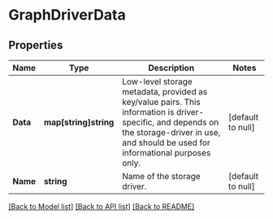 # GraphDriverData

## Properties
Name | Type | Description | Notes
------------ | ------------- | ------------- | -------------
**Data** | **map[string]string** | Low-level storage metadata, provided as key/value pairs.  This information is driver-specific, and depends on the storage-driver in use, and should be used for informational purposes only. | [default to null]
**Name** | **string** | Name of the storage driver. | [default to null]

[[Back to Model list]](../README.md#documentation-for-models) [[Back to API list]](../README.md#documentation-for-api-endpoints) [[Back to README]](../README.md)


